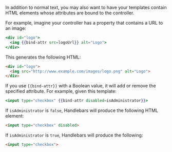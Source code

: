 In addition to normal text, you may also want to have your templates
contain HTML elements whose attributes are bound to the controller.

For example, imagine your controller has a property that contains a URL
to an image:

```handlebars
<div id="logo">
  <img {{bind-attr src=logoUrl}} alt="Logo">
</div>
```

This generates the following HTML:

```html
<div id="logo">
  <img src="http://www.example.com/images/logo.png" alt="Logo">
</div>
```

If you use `{{bind-attr}}` with a Boolean value, it will add or remove
the specified attribute. For example, given this template:

```handlebars
<input type="checkbox" {{bind-attr disabled=isAdministrator}}>
```

If `isAdministrator` is `false`, Handlebars will produce the following
HTML element:

```html
<input type="checkbox" disabled>
```

If `isAdministrator` is `true`, Handlebars will produce the following:

```html
<input type="checkbox">
```
